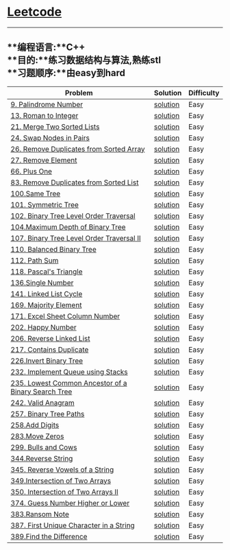 




# [Leetcode](https://leetcode.com/problemset/algorithms/)
---

**编程语言:**C++<br>
**目的:**练习数据结构与算法,熟练stl<br>
**习题顺序:**由easy到hard<br>
---







Problem | Solution | Difficulty
---|---|---
[9. Palindrome Number](https://leetcode.com/problems/palindrome-number)|[solution](https://github.com/RustonOoOo/leetcode/blob/master/9.%20Palindrome%20Number/solution.cpp)|Easy
[13. Roman to Integer](https://leetcode.com/problems/roman-to-integer/) | [solution](https://github.com/RustonOoOo/leetcode/tree/master/13.%20Roman%20to%20Integer) | Easy
[21. Merge Two Sorted Lists](https://leetcode.com/problems/merge-two-sorted-lists) | [solution](https://github.com/RustonOoOo/leetcode/blob/master/21.%20Merge%20Two%20Sorted%20Lists/solution.cpp)|Easy
[24. Swap Nodes in Pairs](https://leetcode.com/problems/swap-nodes-in-pairs)|[solution](https://github.com/RustonOoOo/leetcode/blob/master/24.%20Swap%20Nodes%20in%20Pairs/solution.cpp)|Easy
[26. Remove Duplicates from Sorted Array](https://leetcode.com/problems/remove-duplicates-from-sorted-array)|[solution](https://github.com/RustonOoOo/leetcode/tree/master/26.%20Remove%20Duplicates%20from%20Sorted%20Array)|Easy
[27. Remove Element](https://leetcode.com/problems/remove-element)|[solution](https://github.com/RustonOoOo/leetcode/tree/master/27.%20Remove%20Element)|Easy
[66. Plus One](https://leetcode.com/problems/plus-one/)|[solution](https://github.com/RustonOoOo/leetcode/blob/master/66.%20Plus%20One/solution.cpp)|Easy
[83. Remove Duplicates from Sorted List](https://leetcode.com/problems/remove-duplicates-from-sorted-list)|[solution](https://github.com/RustonOoOo/leetcode/blob/master/83.%20Remove%20Duplicates%20from%20Sorted%20List/solution.cpp)|Easy
[100.Same Tree](https://leetcode.com/problems/same-tree/) | [solution](https://github.com/RustonOoOo/leetcode/blob/master/100.Same%20Tree/solution.cpp) | Easy
[101. Symmetric Tree](https://leetcode.com/problems/symmetric-tree)|[solution](https://github.com/RustonOoOo/leetcode/tree/master/101.%20Symmetric%20Tree)|Easy
[102. Binary Tree Level Order Traversal](https://leetcode.com/problems/binary-tree-level-order-traversal)|[solution](https://github.com/RustonOoOo/leetcode/blob/master/102.%20Binary%20Tree%20Level%20Order%20Traversal/solution.cpp)|Easy
[104.Maximum Depth of Binary Tree](https://leetcode.com/problems/maximum-depth-of-binary-tree/)|[solution](https://github.com/RustonOoOo/leetcode/tree/master/104.Maximum%20Depth%20of%20Binary%20Tree)  | Easy
[107. Binary Tree Level Order Traversal II](https://leetcode.com/problems/binary-tree-level-order-traversal-ii)|[solution](https://github.com/RustonOoOo/leetcode/tree/master/107.%20Binary%20Tree%20Level%20Order%20Traversal%20II)|Easy
[110. Balanced Binary Tree](https://leetcode.com/problems/balanced-binary-tree)|[solution](https://github.com/RustonOoOo/leetcode/blob/master/110.%20Balanced%20Binary%20Tree/solution.cpp)|Easy
[112. Path Sum](https://leetcode.com/problems/path-sum)|[solution](https://github.com/RustonOoOo/leetcode/blob/master/112.%20Path%20Sum/solution.cpp)|Easy
[118. Pascal's Triangle](https://leetcode.com/problems/pascals-triangle)|[solution](https://github.com/RustonOoOo/leetcode/blob/master/118.%20Pascal's%20Triangle/solution.cpp)|Easy
[136.Single Number](https://leetcode.com/problems/single-number/) | [solution](https://github.com/RustonOoOo/leetcode/tree/master/136.Single%20Number)| Easy
[141. Linked List Cycle](https://leetcode.com/problems/linked-list-cycle)|[solution](https://github.com/RustonOoOo/leetcode/tree/master/141.%20Linked%20List%20Cycle)|Easy
[169. Majority Element](https://leetcode.com/problems/majority-element/)|[solution](https://github.com/RustonOoOo/leetcode/tree/master/169.%20Majority%20Element%20%20QuestionEditorial%20Solution) | Easy
[171. Excel Sheet Column Number](https://leetcode.com/problems/excel-sheet-column-number/) |[solution](https://github.com/RustonOoOo/leetcode/blob/master/171.%20Excel%20Sheet%20Column%20Number/solution.cpp) | Easy
[202. Happy Number](https://leetcode.com/problems/happy-number) |[solution](https://github.com/RustonOoOo/leetcode/blob/master/202.%20Happy%20Number/solution.cpp)|Easy
[206. Reverse Linked List](https://leetcode.com/problems/reverse-linked-list/)|[solution](https://github.com/RustonOoOo/leetcode/blob/master/206.%20Reverse%20Linked%20List%20%20QuestionEditorial%20Solution/solution.cpp)|Easy
[217. Contains Duplicate](https://leetcode.com/problems/contains-duplicate/)|[solution](https://github.com/RustonOoOo/leetcode/blob/master/217.%20Contains%20Duplicate%20%20QuestionEditorial%20Solution/solution.cpp)|Easy
[226.Invert Binary Tree](https://leetcode.com/problems/invert-binary-tree/)|[solution](https://github.com/RustonOoOo/leetcode/blob/master/226.Invert%20Binary%20Tree/solution.cpp)  | Easy
[232. Implement Queue using Stacks](https://leetcode.com/problems/implement-queue-using-stacks)|[solution](https://github.com/RustonOoOo/leetcode/blob/master/232.%20Implement%20Queue%20using%20Stacks/solution.cpp)|Easy
[235. Lowest Common Ancestor of a Binary Search Tree](https://leetcode.com/problems/lowest-common-ancestor-of-a-binary-search-tree)|[solution](https://github.com/RustonOoOo/leetcode/tree/master/235.%20Lowest%20Common%20Ancestor%20of%20a%20Binary%20Search%20Tree)|Easy
[242. Valid Anagram](https://leetcode.com/problems/valid-anagram/) |[solution](https://github.com/RustonOoOo/leetcode/tree/master/242.%20Valid%20Anagram) | Easy
[257. Binary Tree Paths](https://leetcode.com/problems/binary-tree-paths)|[solution](https://github.com/RustonOoOo/leetcode/blob/master/257.%20Binary%20Tree%20Paths/solution.cpp)|Easy
[258.Add Digits](https://leetcode.com/problems/add-digits/)|[solution](https://github.com/RustonOoOo/leetcode/blob/master/258.Add%20Digits/solution1.cpp) | Easy
[283.Move Zeros](https://leetcode.com/problems/move-zeroes/)|[solution](https://github.com/RustonOoOo/leetcode/blob/master/283.Move%20Zeros/solution.cpp) | Easy
[299. Bulls and Cows](https://leetcode.com/problems/bulls-and-cows)|[solution](https://github.com/RustonOoOo/leetcode/blob/master/299.%20Bulls%20and%20Cows/solution.cpp)|Easy
[344.Reverse String](https://leetcode.com/problems/reverse-string/)|[solution](https://github.com/RustonOoOo/leetcode/blob/master/344.Reverse%20String/solution.cpp) | Easy
[345. Reverse Vowels of a String](https://leetcode.com/problems/reverse-vowels-of-a-string)|[solution](https://github.com/RustonOoOo/leetcode/blob/master/345.%20Reverse%20Vowels%20of%20a%20String/solution.cpp)|Easy
[349.Intersection of Two Arrays](https://leetcode.com/problems/intersection-of-two-arrays/)|[solution](https://github.com/RustonOoOo/leetcode/tree/master/349.Intersection%20of%20Two%20Arrays) | Easy
[350. Intersection of Two Arrays II ](https://leetcode.com/problems/intersection-of-two-arrays-ii/)|[solution](https://github.com/RustonOoOo/leetcode/tree/master/350.%20Intersection%20of%20Two%20Arrays%20II%20%20QuestionEditorial%20Solution)|Easy
[374. Guess Number Higher or Lower](https://leetcode.com/problems/guess-number-higher-or-lower)|[solution](https://github.com/RustonOoOo/leetcode/blob/master/374.%20Guess%20Number%20Higher%20or%20Lower/solution.cpp)|Easy
[383.Ransom Note](https://leetcode.com/problems/ransom-note/)|[solution](https://github.com/RustonOoOo/leetcode/blob/master/383.Ransom%20Note/solution.cpp) | Easy
[387. First Unique Character in a String](https://leetcode.com/problems/first-unique-character-in-a-string/)|[solution](https://github.com/RustonOoOo/leetcode/blob/master/387.%20First%20Unique%20Character%20in%20a%20String/solution.cpp) |Easy
[389.Find the Difference](https://leetcode.com/problems/find-the-difference/)|[solution](https://github.com/RustonOoOo/leetcode/blob/master/389.Find%20the%20Difference/solution.cpp) | Easy
